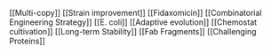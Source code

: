 [[Multi-copy]]
[[Strain improvement]]
[[Fidaxomicin]]
[[Combinatorial Engineering Strategy]]
[[E. coli]]
[[Adaptive evolution]]
[[Chemostat cultivation]]
[[Long-term Stability]]
[[Fab Fragments]]
[[Challenging Proteins]]

